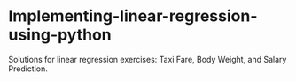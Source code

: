 # Implementing-linear-regression-using-python
Solutions for linear regression exercises: Taxi Fare, Body Weight, and Salary Prediction.

